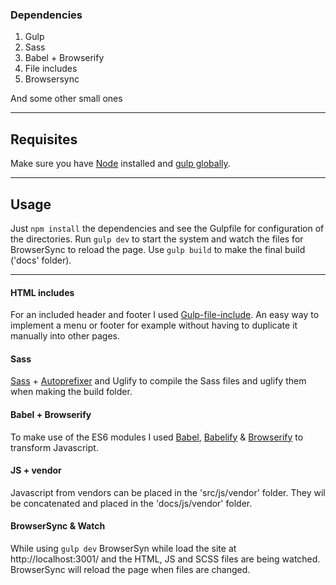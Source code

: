 ### Dependencies

1. Gulp
2. Sass
3. Babel + Browserify
4. File includes
5. Browsersync

And some other small ones

---

## Requisites

Make sure you have [Node](https://nodejs.org/en/) installed and [gulp globally](https://gulpjs.com/).

---

## Usage

Just `npm install` the dependencies and see the Gulpfile for configuration of the directories.
Run `gulp dev` to start the system and watch the files for BrowserSync to reload the page.
Use `gulp build` to make the final build ('docs' folder).

---

#### HTML includes

For an included header and footer I used [Gulp-file-include](https://www.npmjs.com/package/gulp-file-include).
An easy way to implement a menu or footer for example without having to duplicate it manually into other pages.

#### Sass

[Sass](https://www.npmjs.com/package/gulp-sass) + [Autoprefixer](https://www.npmjs.com/package/gulp-autoprefixer) and Uglify to compile the Sass files and uglify them when making the build folder.

#### Babel + Browserify

To make use of the ES6 modules I used [Babel](https://babeljs.io/setup#installation), [Babelify](https://www.npmjs.com/package/babelify) & [Browserify]() to transform Javascript.

#### JS + vendor

Javascript from vendors can be placed in the 'src/js/vendor' folder. They wil be concatenated and placed in the 'docs/js/vendor' folder.

#### BrowserSync & Watch

While using `gulp dev` BrowserSyn while load the site at http://localhost:3001/ and the HTML, JS and SCSS files are being watched. BrowserSync will reload the page when files are changed.
